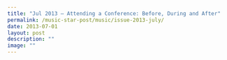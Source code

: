```yaml
---
title: "Jul 2013 – Attending a Conference: Before, During and After"
permalink: /music-star-post/music/issue-2013-july/
date: 2013-07-01
layout: post
description: ""
image: ""
---
```

